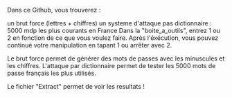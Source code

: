 Dans ce Github, vous trouverez :

un brut force (lettres + chiffres)
un systeme d'attaque pas dictionnaire : 5000 mdp les plus courants en France
Dans la "boite_a_outils", entrez 1 ou 2 en fonction de ce que vous voulez faire. Après l'éxécution, vous pouvez continué votre manipulation en tapant 1 ou arrêter avec 2.

Le brut force permet de générer des mots de passes avec les minuscules et les chiffres. L'attaque par dictionnaire permet de tester les 5000 mots de passe français les plus utilisés.

Le fichier "Extract" permet de voir les resultats !
